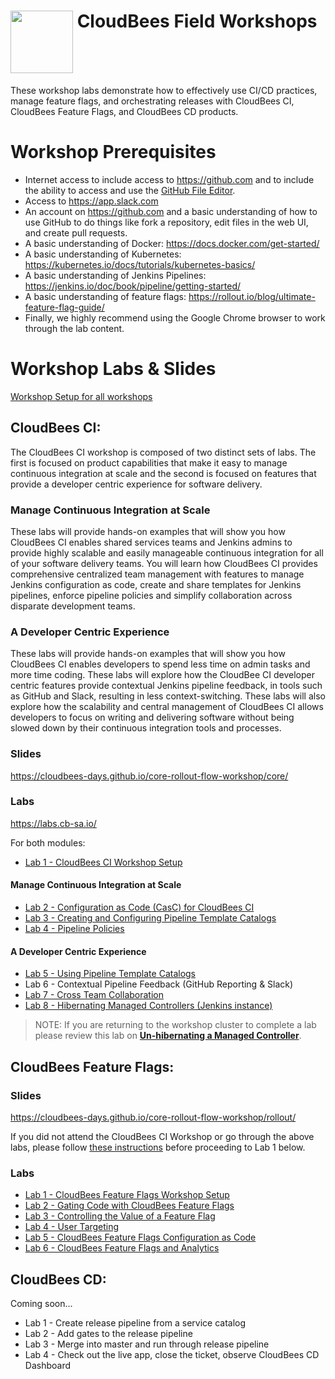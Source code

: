 # <img src="https://mms.businesswire.com/media/20191204005250/en/760213/23/Logo_-_Stacked_-_Full_Color%402x.jpg" width="100" align="top"> CloudBees Field Workshops
These workshop labs demonstrate how to  effectively use CI/CD practices, manage feature flags, and orchestrating releases with CloudBees CI, CloudBees Feature Flags, and CloudBees CD products.

# Workshop Prerequisites

* Internet access to include access to https://github.com and to include the ability to access and use the [GitHub File Editor](https://help.github.com/articles/editing-files-in-your-repository).
* Access to https://app.slack.com
* An account on https://github.com and a basic understanding of how to use GitHub to do things like fork a repository, edit files in the web UI, and create pull requests.
* A basic understanding of Docker: https://docs.docker.com/get-started/
* A basic understanding of Kubernetes: https://kubernetes.io/docs/tutorials/kubernetes-basics/
* A basic understanding of Jenkins Pipelines: https://jenkins.io/doc/book/pipeline/getting-started/
* A basic understanding of feature flags: https://rollout.io/blog/ultimate-feature-flag-guide/
* Finally, we highly recommend using the Google Chrome browser to work through the lab content.

# Workshop Labs & Slides

[Workshop Setup for all workshops](labs/workshop-setup/workshop-setup.md)


## CloudBees CI:

The CloudBees CI workshop is composed of two distinct sets of labs. The first is focused on product capabilities that make it easy to manage continuous integration at scale and the second is focused on features that provide a developer centric experience for software delivery. 

### Manage Continuous Integration at Scale
These labs will provide hands-on examples that will show you how CloudBees CI enables shared services teams and Jenkins admins to provide highly scalable and easily manageable continuous integration for all of your software delivery teams. You will learn how CloudBees CI provides comprehensive centralized team management with features to manage Jenkins configuration as code, create and share templates for Jenkins pipelines, enforce pipeline policies and simplify collaboration across disparate development teams.

### A Developer Centric Experience
These labs will provide hands-on examples that will show you how CloudBees CI enables developers to spend less time on admin tasks and more time coding. These labs will explore how the CloudBee CI developer centric features provide contextual Jenkins pipeline feedback, in tools such as GitHub and Slack, resulting in less context-switching. These labs will also explore how the scalability and central management of CloudBees CI allows developers to focus on writing and delivering software without being slowed down by their continuous integration tools and processes.

### Slides
https://cloudbees-days.github.io/core-rollout-flow-workshop/core/

### Labs
https://labs.cb-sa.io/

For both modules:
 * [Lab 1 - CloudBees CI Workshop Setup](labs/core-workshop-setup/workshop-setup.md)

#### Manage Continuous Integration at Scale
 * [Lab 2 - Configuration as Code (CasC) for CloudBees CI](labs/cloudbees-ci/casc/casc.md)
 * [Lab 3 - Creating and Configuring Pipeline Template Catalogs](labs/cloudbees-ci/pipeline-template-catalog/pipeline-template-catalog.md)
 * [Lab 4 - Pipeline Policies](labs/cloudbees-ci/pipeline-policies/pipeline-policies.md)

#### A Developer Centric Experience
 * [Lab 5 - Using Pipeline Template Catalogs](labs/cloudbees-ci/pipeline-template-catalog/pipeline-template-catalog.md)
 * Lab 6 - Contextual Pipeline Feedback (GitHub Reporting & Slack)
 * [Lab 7 - Cross Team Collaboration](labs/cloudbees-ci/cross-team-collaboration/cross-team-collaboration.md)
 * [Lab 8 - Hibernating Managed Controllers (Jenkins instance)](labs/cloudbees-ci/hibernating/hibernating.md)

>NOTE: If you are returning to the workshop cluster to complete a lab please review this lab on [**Un-hibernating a Managed Controller**](labs/hibernating/hibernating.md#un-hibernate-a-managed-jenkins-instance).

## CloudBees Feature Flags:

### Slides
https://cloudbees-days.github.io/core-rollout-flow-workshop/rollout/

If you did not attend the CloudBees CI Workshop or go through the above labs, please follow [these instructions](labs/rolloutPreReqs/rolloutPreReqs.md) before proceeding to Lab 1 below.

### Labs
 * [Lab 1 - CloudBees Feature Flags Workshop Setup](labs/cloudbees-feature-flags/setup/setup.md)
 * [Lab 2 - Gating Code with CloudBees Feature Flags](labs/cloudbees-feature-flags/feature/feature.md)
 * [Lab 3 - Controlling the Value of a Feature Flag](labs/cloudbees-feature-flags/experiment/experiment.md)
 * [Lab 4 - User Targeting](labs/cloudbees-feature-flags/targeting/targeting.md)
 * [Lab 5 - CloudBees Feature Flags Configuration as Code](labs/cloudbees-feature-flags/cac/cac.md)
 * [Lab 6 - CloudBees Feature Flags and Analytics](labs/cloudbees-feature-flags/analytics/analytics.md)




## CloudBees CD:
Coming soon...
 * Lab 1 - Create release pipeline from a service catalog
 * Lab 2 - Add gates to the release pipeline
 * Lab 3 - Merge into master and run through release pipeline
 * Lab 4 - Check out the live app, close the ticket, observe CloudBees CD Dashboard
